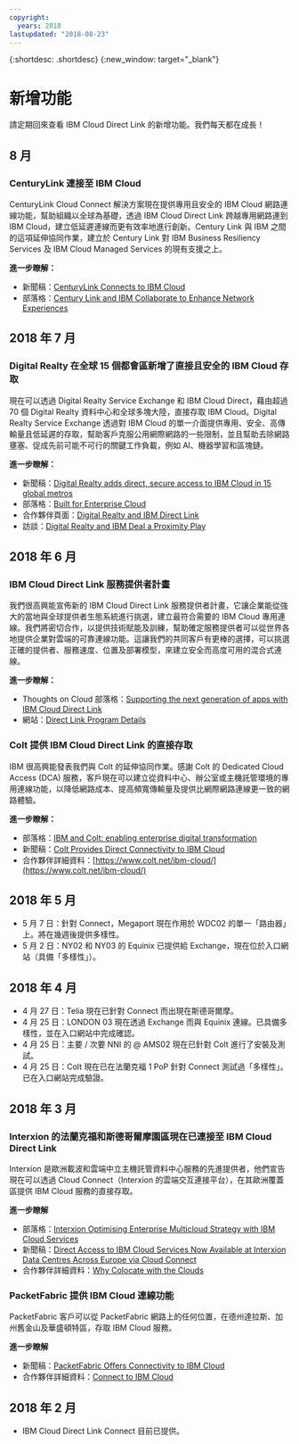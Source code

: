 ```yaml
---
copyright:
  years: 2018
lastupdated: "2018-08-23"
---
```


{:shortdesc: .shortdesc}
{:new_window: target="_blank"}

# 新增功能

請定期回來查看 IBM Cloud Direct Link 的新增功能。我們每天都在成長！

## 8 月

### CenturyLink 連接至 IBM Cloud
 
CenturyLink Cloud Connect 解決方案現在提供專用且安全的 IBM Cloud 網路連線功能，幫助組織以全球為基礎，透過 IBM Cloud Direct Link 跨越專用網路連到 IBM Cloud，建立低延遲連線而更有效率地進行創新。Century Link 與 IBM 之間的這項延伸協同作業，建立於 Century Link 對 IBM Business Resiliency Services 及 IBM Cloud Managed Services 的現有支援之上。
 
**進一步瞭解：**
* 新聞稿：[CenturyLink Connects to IBM Cloud](http://news.centurylink.com/2018-08-01-CenturyLink-Connects-Enterprises-to-IBM-Cloud)
* 部落格：[Century Link and IBM Collaborate to Enhance Network Experiences](https://www.ibm.com/blogs/bluemix/2018/08/centurylink-ibm-enhance-network-experiences/)

## 2018 年 7 月

### Digital Realty 在全球 15 個都會區新增了直接且安全的 IBM Cloud 存取
 
現在可以透過 Digital Realty Service Exchange 和 IBM Cloud Direct，藉由超過 70 個 Digital Realty 資料中心和全球多塊大陸，直接存取 IBM Cloud。Digital Realty Service Exchange 透過對 IBM Cloud 的單一介面提供專用、安全、高傳輸量且低延遲的存取，幫助客戶克服公用網際網路的一些限制，並且幫助去除網路壅塞、促成先前可能不可行的關鍵工作負載，例如 AI、機器學習和區塊鏈。
 
**進一步瞭解：**
* 新聞稿：[Digital Realty adds direct, secure access to IBM Cloud in 15 global metros](http://investor.digitalrealty.com/investor-relations/news-and-events/news/news-details/2018/Digital-Realty-Adds-Direct-Secure-Access-to-IBM-Cloud-in-15-Global-Metros/default.aspx?_ga=2.4622768.2004310000.1533067916-309713252.1509692838)
* 部落格：[Built for Enterprise Cloud](https://www.ibm.com/blogs/bluemix/2018/07/digital-realty-ibm-cloud-direct-link-expand-network/)
* 合作夥伴頁面：[Digital Realty and IBM Direct Link](https://www.digitalrealty.com/partners/alliance-partners/ibm-direct-link/)
* 訪談：[Digital Realty and IBM Deal a Proximity Play](https://www.lightreading.com/data-center/data-center-infrastructure/digital-realty-ibm-deal-a-proximity-play/d/d-id/744870)


## 2018 年 6 月

### IBM Cloud Direct Link 服務提供者計畫

我們很高興能宣佈新的 IBM Cloud Direct Link 服務提供者計畫，它讓企業能從強大的當地與全球提供者生態系統進行挑選，建立最符合需要的 IBM Cloud 專用連線。我們將密切合作，以提供技術賦能及訓練，幫助確定服務提供者可以從世界各地提供企業對雲端的可靠連線功能。這讓我們的共同客戶有更棒的選擇，可以挑選正確的提供者、服務速度、位置及部署模型，來建立安全而高度可用的混合式連線。
 
**進一步瞭解：**
* Thoughts on Cloud 部落格：[Supporting the next generation of apps with IBM Cloud Direct Link](https://www.ibm.com/blogs/cloud-computing/2018/06/26/next-generation-cloud-apps-ibm-cloud-direct-link/)
* 網站：[Direct Link Program Details](https://www.ibm.com/cloud/direct-link/partners)

### Colt 提供 IBM Cloud Direct Link 的直接存取

IBM 很高興能發表我們與 Colt 的延伸協同作業。感謝 Colt 的 Dedicated Cloud Access (DCA) 服務，客戶現在可以建立從資料中心、辦公室或主機託管環境的專用連線功能，以降低網路成本、提高頻寬傳輸量及提供比網際網路連線更一致的網路體驗。 
 
**進一步瞭解：**

* 部落格：[IBM and Colt: enabling enterprise digital transformation](https://www.ibm.com/blogs/bluemix/2018/06/ibm-colt-enterprise-digital-transformation/)
* 新聞稿：[Colt Provides Direct Connectivity to IBM Cloud](https://www.colt.net/resources/colt-provides-direct-connectivity-ibm-cloud/)
* 合作夥伴詳細資料：[https://www.colt.net/ibm-cloud/](https://www.colt.net/ibm-cloud/)

## 2018 年 5 月

 * 5 月 7 日：針對 Connect，Megaport 現在作用於 WDC02 的單一「路由器」上。將在幾週後提供多樣性。
 * 5 月 2 日：NY02 和 NY03 的 Equinix 已提供給 Exchange，現在位於入口網站（具備「多樣性」）。

## 2018 年 4 月

 * 4 月 27 日：Telia 現在已針對 Connect 而出現在斯德哥爾摩。
 * 4 月 25 日：LONDON 03 現在透過 Exchange 而與 Equinix 連線。已具備多樣性，並在入口網站中完成確認。
 * 4 月 25 日：主要 / 次要 NNI 的 @ AMS02 現在已針對 Colt 進行了安裝及測試。
 * 4 月 25 日：Colt 現在已在法蘭克福 1 PoP 針對 Connect 測試過「多樣性」。已在入口網站完成驗證。
 
## 2018 年 3 月
 
### Interxion 的法蘭克福和斯德哥爾摩園區現在已連接至 IBM Cloud Direct Link
 
Interxion 是歐洲載波和雲端中立主機託管資料中心服務的先進提供者，他們宣告現在可以透過 Cloud Connect（Interxion 的雲端交互連接平台），在其歐洲覆蓋區提供 IBM Cloud 服務的直接存取。

**進一步瞭解**

* 部落格：[Interxion Optimising Enterprise Multicloud Strategy with IBM Cloud Services](https://www.interxion.com/blogs/2018/03/interxion-optimising-enterprise-multicloud-strategy-with-ibm-cloud-services/)
* 新聞稿：[Direct Access to IBM Cloud Services Now Available at Interxion Data Centres Across Europe via Cloud Connect](https://www.interxion.com/news/2018/03/direct-access-to-ibm-cloud-services/)
* 合作夥伴詳細資料：[Why Colocate with the Clouds](https://www.interxion.com/why-interxion/colocate-with-the-clouds/ibm/)

### PacketFabric 提供 IBM Cloud 連線功能

PacketFabric 客戶可以從 PacketFabric 網路上的任何位置，在德州達拉斯、加州舊金山及華盛頓特區，存取 IBM Cloud 服務。

**進一步瞭解**

* 新聞稿：[PacketFabric Offers Connectivity to IBM Cloud](https://www.packetfabric.com/news/2018/03/06/packetfabric-offers-connectivity-to-ibm.html)
* 合作夥伴詳細資料：[Connect to IBM Cloud](https://www.packetfabric.com/packetcor/ibm-cloud/)

## 2018 年 2 月
 
 * IBM Cloud Direct Link Connect 目前已提供。

